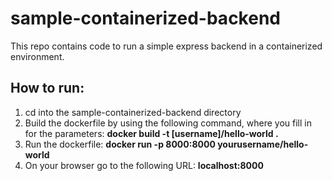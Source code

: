 # sample-containerized-backend
This repo contains code to run a simple express backend in a containerized environment.
## How to run:
1) cd into the sample-containerized-backend directory
2) Build the dockerfile by using the following command, where you fill in for the parameters: **docker build -t [username]/hello-world .**
3) Run the dockerfile: **docker run -p 8000:8000 yourusername/hello-world**
4) On your browser go to the following URL: **localhost:8000**
